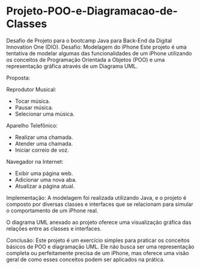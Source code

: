 # Projeto-POO-e-Diagramacao-de-Classes
Desafio de Projeto para o bootcamp Java para Back-End da Digital Innovation One (DIO).
Desafio: Modelagem do iPhone
Este projeto é uma tentativa de modelar algumas das funcionalidades de um iPhone utilizando os conceitos de Programação Orientada a Objetos (POO) e uma representação gráfica através de um Diagrama UML.

Proposta:

Reprodutor Musical:
- Tocar música.
- Pausar música.
- Selecionar uma música.
  
 Aparelho Telefônico:
- Realizar uma chamada.
- Atender uma chamada.
- Iniciar correio de voz.
  
 Navegador na Internet:
- Exibir uma página web.
- Adicionar uma nova aba.
- Atualizar a página atual.
  
Implementação:
A modelagem foi realizada utilizando Java, e o projeto é composto por diversas classes e interfaces que se relacionam para simular o comportamento de um iPhone real.

O diagrama UML anexado ao projeto oferece uma visualização gráfica das relações entre as classes e interfaces.

Conclusão:
Este projeto é um exercício simples para praticar os conceitos básicos de POO e diagramação UML. Ele não busca ser uma representação completa ou perfeitamente precisa de um iPhone, mas oferece uma visão geral de como esses conceitos podem ser aplicados na prática.
